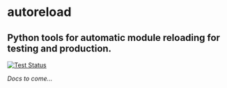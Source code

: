 # autoreload

## Python tools for automatic module reloading for testing and production.

[![Test Status](https://secure.travis-ci.org/westernx/autoreload.png)](http://travis-ci.org/westernx/autoreload)

*Docs to come...*
